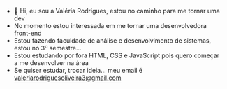 - 👋 Hi, eu sou a Valéria Rodrigues, estou no caminho para me tornar uma dev
- No momento estou interessada em me tornar uma desenvolvedora front-end 
- Estou fazendo faculdade de análise e desenvolvimento de sistemas, estou no 3º semestre... 
- Estou estudando por fora HTML, CSS e JavaScript pois quero começar a me desenvolver na área
- Se quiser estudar, trocar ideia... meu email é valeriarodriguesoliveira3@gmail.com
